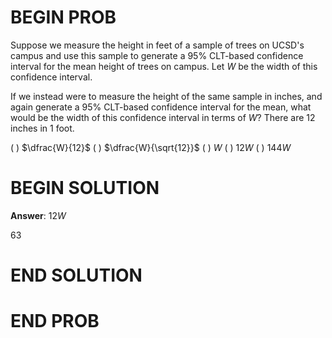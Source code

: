 # BEGIN PROB

Suppose we measure the height in feet of a sample of trees on UCSD's
campus and use this sample to generate a 95% CLT-based confidence
interval for the mean height of trees on campus. Let $W$ be the width of
this confidence interval.

If we instead were to measure the height of the same sample in inches,
and again generate a 95% CLT-based confidence interval for the mean,
what would be the width of this confidence interval in terms of $W$?
There are 12 inches in 1 foot.

( ) $\dfrac{W}{12}$ 
( ) $\dfrac{W}{\sqrt{12}}$ 
( ) $W$ 
( ) $12W$ 
( ) $144W$

# BEGIN SOLUTION

**Answer**: $12W$

<average>63</average>

# END SOLUTION

# END PROB